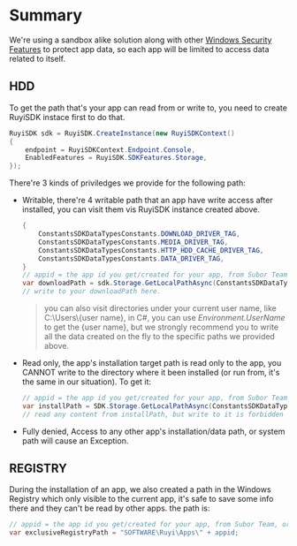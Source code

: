 # Summary
We're using a sandbox alike solution along with other [Windows Security Features](security.md) to protect app data, so each app will be limited to access data related to itself.

## HDD
To get the path that's your app can read from or write to, you need to create RuyiSDK instace first to do that. 
```C#
RuyiSDK sdk = RuyiSDK.CreateInstance(new RuyiSDKContext()
{
	endpoint = RuyiSDKContext.Endpoint.Console,
	EnabledFeatures = RuyiSDK.SDKFeatures.Storage,
});
```
There're 3 kinds of priviledges we provide for the following path:

- Writable, there're 4 writable path that an app have write access after installed, you can visit them vis RuyiSDK instance created above.
	```C#
	{
		ConstantsSDKDataTypesConstants.DOWNLOAD_DRIVER_TAG,
		ConstantsSDKDataTypesConstants.MEDIA_DRIVER_TAG,
		ConstantsSDKDataTypesConstants.HTTP_HDD_CACHE_DRIVER_TAG,
		ConstantsSDKDataTypesConstants.DATA_DRIVER_TAG,
	}
	// appid = the app id you get/created for your app, from Subor Team, or on the dev portal.
	var downloadPath = sdk.Storage.GetLocalPathAsync(ConstantsSDKDataTypesConstants.HDD0_DRIVER_TAG + appid, CancellationToken.None).Result;
	// write to your downloadPath here.
	``` 
	> you can also visit directories under your current user name, like C:\\Users\\{user name}, in C#, you can use _Environment.UserName_ to get the {user name}, but we strongly recommend you to write all the data created on the fly to the specific paths we provided above.

- Read only, the app's installation target path is read only to the app, you CANNOT write to the directory where it been installed (or run from, it's the same in our situation). To get it:
	```C#
	// appid = the app id you get/created for your app, from Subor Team, or on the dev portal.
	var installPath = SDK.Storage.GetLocalPathAsync(ConstantsSDKDataTypesConstants.HDD0_DRIVER_TAG + appid, CancellationToken.None).Result;
	// read any content from installPath, but write to it is forbidden
	```

- Fully denied, Access to any other app's installation/data path, or system path will cause an Exception.


## REGISTRY
During the installation of an app, we also created a path in the Windows Registry which only visible to the current app, it's safe to save some info there and they can't be read by other apps. the path is:
```C#
// appid = the app id you get/created for your app, from Subor Team, or on the dev portal.
var exclusiveRegistryPath = "SOFTWARE\Ruyi\Apps\" + appid;
```